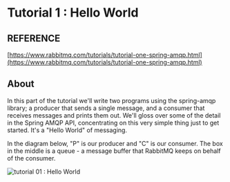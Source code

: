 <link rel="stylesheet" href="../style.css'">

# Tutorial 1 : Hello World

## REFERENCE
[https://www.rabbitmq.com/tutorials/tutorial-one-spring-amqp.html](https://www.rabbitmq.com/tutorials/tutorial-one-spring-amqp.html)

## About

In this part of the tutorial we'll write two programs using the spring-amqp library; a producer that sends a single message, and a consumer that receives messages and prints them out. We'll gloss over some of the detail in the Spring AMQP API, concentrating on this very simple thing just to get started. It's a "Hello World" of messaging.

In the diagram below, "P" is our producer and "C" is our consumer. The box in the middle is a queue - a message buffer that RabbitMQ keeps on behalf of the consumer.

<img src="https://www.rabbitmq.com/img/tutorials/python-one.png" class="center" alt="tutorial 01 : Hello World">